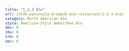 ```yaml
---
title: "1,2,3 Ale"
url: /olde-peninsula-brewpub-and-restaurant/1-2-3-ale/
category: North American Ale
style: American-Style Amber/Red Ale
abv: 0
ibu: 0
srm: 0
upc: 0
---
```


